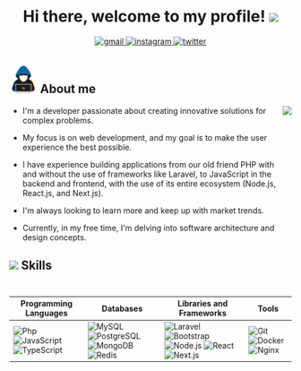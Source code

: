 <h1 align="center">Hi there, welcome to my profile! <img src="https://media.giphy.com/media/hvRJCLFzcasrR4ia7z/giphy.gif" width="35"></h1>

<div align="center">
  <a href="mailto:denilson.silvasantos.contato@gmail.com" target="_blank">
    <img src=https://img.shields.io/badge/gmail-%2300acee.svg?color=c93232&style=for-the-badge&logo=gmail&logoColor=white alt=gmail style="margin-bottom: 5px;" />
  </a>
  <a href="https://instagram.com/denilson_dss" target="_blank">
    <img src=https://img.shields.io/badge/instagram-%ff5851db.svg?color=C13584&style=for-the-badge&logo=instagram&logoColor=white alt=instagram style="margin-bottom: 5px;" />
  </a>
  <a href="https://twitter.com/denilsondev" target="_blank">
    <img src=https://img.shields.io/badge/twitter-%2300acee.svg?color=1DA1F2&style=for-the-badge&logo=twitter&logoColor=white alt=twitter style="margin-bottom: 5px;" />
  </a>
</div>

## <picture><img src = "https://github.com/0xAbdulKhalid/0xAbdulKhalid/raw/main/assets/mdImages/about_me.gif" width = 50px></picture> About me

<img src="https://github.com/Adam-pw/Adam-pw/blob/main/animation_500_kxa883sd.gif" height="340" align="right">

- I'm a developer passionate about creating innovative solutions for complex problems. 

- My focus is on web development, and my goal is to make the user experience the best possible. 

- I have experience building applications from our old friend PHP with and without the use of frameworks like Laravel, to JavaScript in the backend and frontend, with the use of its entire ecosystem (Node.js, React.js, and Next.js). 

- I'm always looking to learn more and keep up with market trends. 

- Currently, in my free time, I'm delving into software architecture and design concepts.

<!--   <img src="https://user-images.githubusercontent.com/5713670/87202985-820dcb80-c2b6-11ea-9f56-7ec461c497c3.gif"> -->  
  
## <img src="https://media2.giphy.com/media/QssGEmpkyEOhBCb7e1/giphy.gif?cid=ecf05e47a0n3gi1bfqntqmob8g9aid1oyj2wr3ds3mg700bl&rid=giphy.gif" width ="25"> Skills

| Programming Languages | Databases | Libraries and Frameworks | Tools |
| --- | --- | --- | --- |
| ![Php](https://img.shields.io/badge/-PHP-05122A?style=flat&logo=php) ![JavaScript](https://img.shields.io/badge/-JavaScript-05122A?style=flat&logo=javascript) ![TypeScript](https://img.shields.io/badge/-TypeScript-05122A?style=flat&logo=typescript) | ![MySQL](https://img.shields.io/badge/-MySQL-05122A?style=flat&logo=mysql) ![PostgreSQL](https://img.shields.io/badge/-PostgreSQL-05122A?style=flat&logo=postgresql) ![MongoDB](https://img.shields.io/badge/-MongoDB-05122A?style=flat&logo=mongodb) ![Redis](https://img.shields.io/badge/-Redis-05122A?style=flat&logo=redis) | ![Laravel](https://img.shields.io/badge/-Laravel-05122A?style=flat&logo=laravel) ![Bootstrap](https://img.shields.io/badge/-Bootstrap-05122A?style=flat&logo=bootstrap) ![Node.js](https://img.shields.io/badge/-Node.js-05122A?style=flat&logo=node.js) ![React](https://img.shields.io/badge/-React-05122A?style=flat&logo=react) ![Next.js](https://img.shields.io/badge/-Next.js-05122A?style=flat&logo=next.js) | ![Git](https://img.shields.io/badge/-Git-05122A?style=flat&logo=git) ![Docker](https://img.shields.io/badge/-Docker-05122A?style=flat&logo=docker) ![Nginx](https://img.shields.io/badge/-Nginx-05122A?style=flat&logo=nginx&logoColor=169111) |
